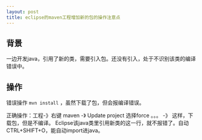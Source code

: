 ```yaml
---
layout: post
title: eclipse的maven工程增加新的包的操作注意点
---
```


## 背景
一边开发java，引用了新的类，需要引入包。还没有引入，处于不识别该类的编译错误中。

## 操作
错误操作 `mvn install` ，虽然下载了包，但会报编译错误。

正确操作：工程-》右键 maven -》 Update project 选择force 。。。 -》 这样，下载包，但是不编译。
Eclipse该java类里引用新类的这一行，就不报错了。自动CTRL+SHIFT+O，能自动import进java。